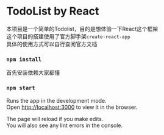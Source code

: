 # TodoList by React

本项目是一个简单的Todolist，目的是想体验一下React这个框架<br>
这个项目的搭建使用了官方脚手架`create-react-app`<br>
具体的使用方式可以自行查阅官方文档<br>


### `npm install`

首先安装依赖大家都懂<br>

### `npm start`

Runs the app in the development mode.<br>
Open [http://localhost:3000](http://localhost:3000) to view it in the browser.

The page will reload if you make edits.<br>
You will also see any lint errors in the console.